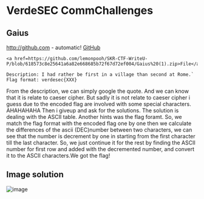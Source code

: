 # VerdeSEC CommChallenges
## Gaius
http://github.com - automatic!
[GitHub](http://github.com)
```
<a href=https://github.com/lemonpooh/SKR-CTF-WriteU-P/blob/618573c8e25641a6a82e668685b72f67d72ef004/Gaius%20(1).zip>File</a>
 
Description: I had rather be first in a village than second at Rome.`
Flag format: verdesec{XXX}
```
 
From the description, we can simply google the quote. And we can know that it is relate to caeser cipher.
But sadly it is not relate to caeser cipher i guess due to the encoded flag are involved with some special characters. AHAHAHAHA
Then i giveup and ask for the solutions.
The solution is dealing with the ASCII table.
Another hints was the flag foramt. So, we match the flag format with the encoded flag one by one then we calculate the differences of the ascii (DEC)number between two characters, 
we can see that the number is decrement by one in starting from the first character till the last character.
So, we just continue it for the rest by finding the ASCII number for first row and added with the decremented number, and convert it to the ASCII characters.We got the flag!

## Image solution
![image](https://user-images.githubusercontent.com/59368650/137259464-f3b3dd4b-3d2f-4cbb-9ec6-17aa55e1f8ec.png)


